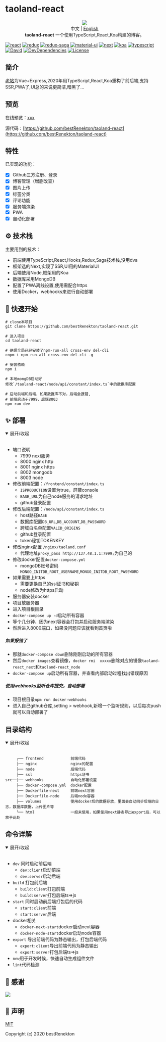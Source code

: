 # taoland-react

<p align="center">
  <img src="https://raw.githubusercontent.com/bestRenekton/taoland-react/master/frontend/public/img/taoland.png"/>
  <br>中文 | <a href="README_en.md">English</a>
  <br><strong>taoland-react</strong> 一个使用TypeScript,React,Koa构建的博客。
 
[![react](https://img.shields.io/badge/react-v16.12.0-0074D9)](https://reactjs.org/)
[![redux](https://img.shields.io/badge/redux-v4.0.5-7FDBFF)](https://redux.js.org/)
[![redux-saga](https://img.shields.io/badge/redux--saga-v1.1.3-2ECC40)](https://redux-saga.js.org/)
[![material-ui](https://img.shields.io/badge/%40material--ui-v4.8.2-FF851B)](https://github.com/mui-org/material-ui)
[![next](https://img.shields.io/badge/next-v9.1.6-FF4136)](https://nextjs.org/)
[![koa](https://img.shields.io/badge/koa-v2.11.0-B10DC9)](https://koajs.com/)
[![typescript](https://img.shields.io/badge/typescript-v3.7.4-85144B)](https://www.typescriptlang.org/)
[![David](https://img.shields.io/david/bestRenekton/taoland-react.svg)](https://david-dm.org/bestRenekton/taoland-react)
[![DevDependencies](https://img.shields.io/david/dev/bestRenekton/taoland-react.svg)](https://david-dm.org/bestRenekton/taoland-react?type=dev)
[![License](https://img.shields.io/npm/l/@loadable/component.svg)](https://github.com/bestRenekton/taoland-react/blob/master/LICENSE)
</p>



## 简介

[老站](https://github.com/bestRenekton/taoLand)为Vue+Express,2020年用TypeScript,React,Koa重构了前后端,支持SSR,PWA了,UI总的来说更简洁,暗黑了...


## 预览

在线预览：[xxx](https://xxx)

源代码：[https://github.com/bestRenekton/taoland-react](https://github.com/bestRenekton/taoland-react)

## 特性

已实现的功能：

- [x] Github三方注册、登录
- [x] 博客管理（增删改查）
- [x] 图片上传
- [x] 标签分类
- [x] 评论功能
- [x] 服务端渲染
- [x] PWA
- [x] 自动化部署

## ⚙️ 技术栈

主要用到的技术：

+ 前端使用TypeScript,React,Hooks,Redux,Saga技术栈,没用dva
+ 框架选的Next,实现了SSR,UI用的MaterialUI
+ 后端使用Node,框架用的Koa
+ 数据库采用MongoDB
+ 配置了PWA离线设置,使用需配合https
+ 使用Docker，webhooks来进行自动部署


## 🚀 快速开始

```shell
# clone本项目
git clone https://github.com/bestRenekton/taoland-react.git

# 进入项目
cd taoland-react

# 确保全局已经安装了npm-run-all cross-env del-cli
cnpm i npm-run-all cross-env del-cli -g

# 安装依赖
npm i

# 本地mongDB启动好
修改`/taoland-react/node/api/constant/index.ts`中的数据库配置

# 启动前端和后端，如果数据库不对，后端会报错,
# 前端启动于7999，后端8003
npm run dev
```

## ✨ 部署

<details open=“open”>
  <summary>展开/收起</summary> 
  <br/>

+ 端口说明
    + 7999 next服务
    + 8000 nginx http
    + 8001 nginx https
    + 8002 mongodb
    + 8003 node
+ 修改前端配置：`/frontend/constant/index.ts`
    + `ISPRODUCTION`设置为true，屏蔽console
    + `BASE_URL`为自己node服务的请求地址
    + github登录配置
+ 修改后端配置：`/node/api/constant/index.ts`
    + host路径`BASE`
    + 数据库配置`DB_URL`,`DB_ACCOUNT`,`DB_PASSWORD`
    + 跨域白名单配置`VALID_ORIGINS`
    + github登录配置
    + token秘钥TOKENKEY
+ 修改nginx配置 `/nginx/taoland.conf`
    + 代理地址`proxy_pass http://137.48.1.1:7999;`为自己的
+ 修改docker配置`docker-compose.yml`
    + mongoDB账号密码`MONGO_INITDB_ROOT_USERNAME`,`MONGO_INITDB_ROOT_PASSWORD`
+ 如果需要上https
    + 需要更换自己的ssl证书和秘钥
    + node修改为https启动
+ 服务器安装docker
+ 项目放服务器
+ 进入项目根目录
+ `docker-compose up -d`启动所有容器
+ 等个几分钟，因为next容器会打包并启动服务端渲染
+ 然后进入8000端口，如果没问题应该就看到首页啦
##### 如果报错了
+ 那就`docker-compose down`删除刚刚启动的所有容器
+ 然后`docker images`查看镜像，`docker rmi  xxxxx`删除对应的镜像`taoland-react_next`和`taoland-react_node`
+ `docker-compose up`启动所有容器，并查看内部启动过程找出错误原因
##### 使用webhooks监听仓库提交，自动部署
+ 项目根目录`npm run docker-webhooks`
+ 进入自己github仓库,setting > webhook,新增一个监听规则，以后每次push就可以自动部署了
</details> 

##  目录结构

<details open=“open”>
  <summary>展开/收起</summary> 
  <br/>

```shell
     ┌── frontend            前端代码
     ├── nginx               nginx的配置
     ├── node                后端代码
     ├── ssl                 https证书
src──├── webhooks            自动化部署设置
     ├── docker-compose.yml  docker配置
     ├── Dockerfile-next     前端next容器
     ├── Dockerfile-node     后端node容器
     ├── volumes             使用docker后的数据存放，里面会自动同步后端的日志，数据库数据，上传图片等
     └── html                一般未使用，如果使用next静态导出export后，可以放于此处
```
</details> 

##  命令详解

<details open=“open”>
  <summary>展开/收起</summary> 
  <br/>

+ `dev` 同时启动前后端
    + `dev:client`启动前端
    + `dev:server`启动后端
+ `build` 打包前后端
    + `build:client`打包前端
    + `build:server`打包后端ts=>js
+ `start` 同时启动前后端打包后的代码
    + `start:client`前端
    + `start:server`后端
+ docker相关
    + `docker-next-start`docker启动next容器
    + `docker-node-start`docker启动node容器
+ `export` 导出前端代码为静态输出，打包后端代码
    + `export:client`导出前端代码为静态输出
    + `export:server`打包后端ts=>js
+ `new`用于开发时候，快速自动生成组件文件
+ `lint`代码检测
</details> 

## 💜 感谢

<a href="https://github.com/chun5398" target="_blank">
  <img src="https://avatars0.githubusercontent.com/u/30543796?s=40&v=4">
</a>

## :memo: 声明

[MIT](https://github.com/bestRenekton/taoland-react/blob/master/LICENSE)

Copyright (c) 2020 bestRenekton


